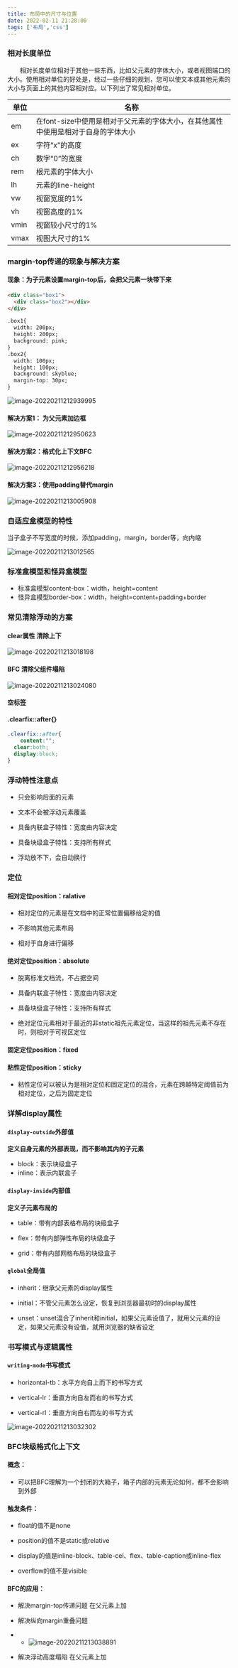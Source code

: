```yaml
---
title: 布局中的尺寸与位置
date: 2022-02-11 21:28:00
tags: ['布局','css']
---
```


### 相对长度单位

&emsp;&emsp;相对长度单位相对于其他一些东西，比如父元素的字体大小，或者视图端口的大小。使用相对单位的好处是，经过一些仔细的规划，您可以使文本或其他元素的大小与页面上的其他内容相对应。以下列出了常见相对单位。

| 单位 | 名称                                                         |
| ---- | ------------------------------------------------------------ |
| em   | 在font-size中使用是相对于父元素的字体大小，在其他属性中使用是相对于自身的字体大小 |
| ex   | 字符“x”的高度                                                |
| ch   | 数字“0”的宽度                                                |
| rem  | 根元素的字体大小                                             |
| lh   | 元素的line-height                                            |
| vw   | 视窗宽度的1%                                                 |
| vh   | 视窗高度的1%                                                 |
| vmin | 视窗较小尺寸的1%                                             |
| vmax | 视图大尺寸的1%                                               |

### margin-top传递的现象与解决方案

#### 现象：为子元素设置margin-top后，会把父元素一块带下来

```html
<div class="box1">
  <div class="box2"></div>
</div>

.box1{
  width: 200px;
  height: 200px;
  background: pink;
}
.box2{
  width: 100px;
  height: 100px;
  background: skyblue;
  margin-top: 30px;
}
```

![image-20220211212939995](https://raw.githubusercontent.com/liyunfuyyyy/img-url/master/image-20220211212939995.png)

#### 解决方案1： 为父元素加边框

![image-20220211212950623](https://raw.githubusercontent.com/liyunfuyyyy/img-url/master/image-20220211212950623.png)

#### 解决方案2：格式化上下文BFC

![image-20220211212956218](https://raw.githubusercontent.com/liyunfuyyyy/img-url/master/image-20220211212956218.png)

#### 解决方案3：使用padding替代margin

![image-20220211213005908](https://raw.githubusercontent.com/liyunfuyyyy/img-url/master/image-20220211213005908.png)

### 自适应盒模型的特性

当子盒子不写宽度的时候，添加padding，margin，border等，向内缩

![image-20220211213012565](https://raw.githubusercontent.com/liyunfuyyyy/img-url/master/image-20220211213012565.png)

### 标准盒模型和怪异盒模型

- 标准盒模型content-box：width，height=content
- 怪异盒模型border-box：width，height=content+padding+border



### 常见清除浮动的方案

#### clear属性 清除上下

![image-20220211213018198](https://raw.githubusercontent.com/liyunfuyyyy/img-url/master/image-20220211213018198.png)

#### BFC 清除父组件塌陷

![image-20220211213024080](https://raw.githubusercontent.com/liyunfuyyyy/img-url/master/image-20220211213024080.png)

#### 空标签

#### .clearfix::after{}

```css
.clearfix::after{
	content:"";
  clear:both;
  display:block;
}
```

### 浮动特性注意点

- 只会影响后面的元素
- 文本不会被浮动元素覆盖

- 具备内联盒子特性：宽度由内容决定
- 具备块级盒子特性：支持所有样式

- 浮动放不下，会自动换行



### 定位

#### 相对定位position：ralative

- 相对定位的元素是在文档中的正常位置偏移给定的值
- 不影响其他元素布局

- 相对于自身进行偏移

#### 绝对定位position：absolute

- 脱离标准文档流，不占据空间
- 具备内联盒子特性：宽度由内容决定

- 具备块级盒子特性：支持所有样式
- 绝对定位元素相对于最近的非static祖先元素定位，当这样的祖先元素不存在时，则相对于可视区定位

#### 固定定位position：fixed

#### 粘性定位position：sticky

- 粘性定位可以被认为是相对定位和固定定位的混合，元素在跨越特定阈值前为相对定位，之后为固定定位

### 详解display属性

#### `display-outside`外部值

**定义自身元素的外部表现，而不影响其内的子元素**

- block：表示块级盒子
- inline：表示内联盒子

#### `display-inside`内部值

**定义子元素布局的**

- table：带有内部表格布局的块级盒子
- flex：带有内部弹性布局的块级盒子

- grid：带有内部网格布局的块级盒子

#### `global`全局值

- inherit：继承父元素的display属性
- initial：不管父元素怎么设定，恢复到浏览器最初时的display属性

- unset：unset混合了inherit和initial，如果父元素设值了，就用父元素的设定，如果父元素没有设值，就用浏览器的缺省设定

### 书写模式与逻辑属性

#### `writing-mode`书写模式

- horizontal-tb：水平方向自上而下的书写方式
- vertical-lr：垂直方向自左而右的书写方式

- vertical-rl：垂直方向自右而左的书写方式

![image-20220211213032302](https://raw.githubusercontent.com/liyunfuyyyy/img-url/master/image-20220211213032302.png)

### BFC块级格式化上下文

#### 概念：

- 可以把BFC理解为一个封闭的大箱子，箱子内部的元素无论如何，都不会影响到外部

#### 触发条件：

- float的值不是none
- position的值不是static或relative

- display的值是inline-block、table-cel、flex、table-caption或inline-flex
- overflow的值不是visible

#### BFC的应用：

- 解决margin-top传递问题   在父元素上加
- 解决纵向margin重叠问题

- - ![image-20220211213038891](https://raw.githubusercontent.com/liyunfuyyyy/img-url/master/image-20220211213038891.png)

- 解决浮动高度塌陷  在父元素上加
